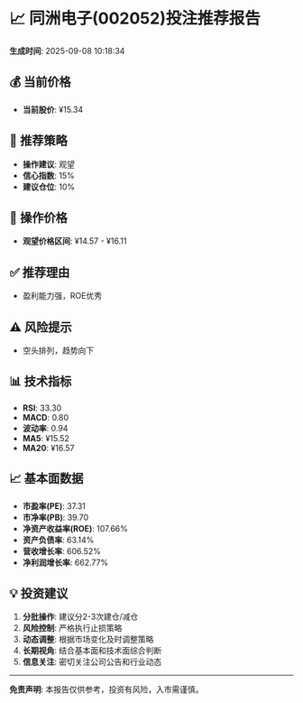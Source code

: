 # 📈 同洲电子(002052)投注推荐报告

**生成时间**: 2025-09-08 10:18:34

## 💰 当前价格
- **当前股价**: ¥15.34

## 🎯 推荐策略
- **操作建议**: 观望
- **信心指数**: 15%
- **建议仓位**: 10%

## 💸 操作价格
- **观望价格区间**: ¥14.57 - ¥16.11

## ✅ 推荐理由
- 盈利能力强，ROE优秀

## ⚠️ 风险提示
- 空头排列，趋势向下

## 📊 技术指标
- **RSI**: 33.30
- **MACD**: 0.80
- **波动率**: 0.94
- **MA5**: ¥15.52
- **MA20**: ¥16.57

## 📈 基本面数据
- **市盈率(PE)**: 37.31
- **市净率(PB)**: 39.70
- **净资产收益率(ROE)**: 107.66%
- **资产负债率**: 63.14%
- **营收增长率**: 606.52%
- **净利润增长率**: 662.77%

## 💡 投资建议
1. **分批操作**: 建议分2-3次建仓/减仓
2. **风险控制**: 严格执行止损策略
3. **动态调整**: 根据市场变化及时调整策略
4. **长期视角**: 结合基本面和技术面综合判断
5. **信息关注**: 密切关注公司公告和行业动态

---
**免责声明**: 本报告仅供参考，投资有风险，入市需谨慎。
